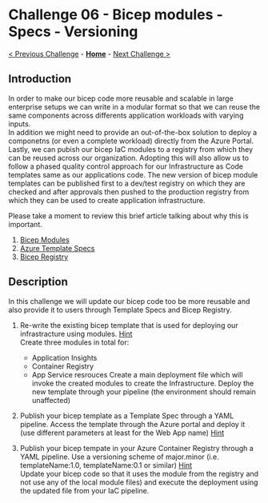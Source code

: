 # Challenge 06 - Bicep modules - Specs - Versioning

[< Previous Challenge](./Challenge-Monitoring.md) - **[Home](../README.md)** - [Next Challenge >](./Challenge-DevSecOps.md)

## Introduction

In order to make our bicep code more reusable and scalable in large enterprise setups we can write in a modular format so that we can reuse the same components across differents application workloads with varying inputs.   
In addition we might need to provide an out-of-the-box solution to deploy a componetns (or even a complete workload) directly from the Azure Portal.
Lastly, we can pubish our bicep IaC modules to a registry from which they can be reused across our organization. Adopting this will also allow us to follow a phased quality control approach for our Infrastructure as Code templates same as our applications code. The new version of bicep module templates can be published first to a dev/test registry on which they are checked and after approvals then pushed to the production registry from which they can be used to create application infrastructure.

Please take a moment to review this brief article talking about why this is important. 

1. [Bicep Modules](https://learn.microsoft.com/en-us/training/modules/create-composable-bicep-files-using-modules/2-create-use-bicep-modules?tabs=visualizer)
2. [Azure Template Specs](https://learn.microsoft.com/en-us/azure/azure-resource-manager/templates/template-specs?tabs=azure-powershell)
3. [Bicep Registry](https://learn.microsoft.com/en-us/azure/architecture/guide/azure-resource-manager/advanced-templates/enterprise-infrastructure-bicep-container-registry)

## Description

In this challenge we will update our bicep code too be more reusable and also provide it to users through Template Specs and Bicep Registry. 

1. Re-write the existing bicep template that is used for deploying our infrastracture using modules. [Hint](https://learn.microsoft.com/en-us/azure/azure-resource-manager/bicep/modules)     
  Create three modules in total for:  
      - Application Insights
      - Container Registry
      - App Service resrouces
  Create a main deployment file which will invoke the created modules to create the Infrastructure.
  Deploy the new template through your pipeline (the environment should remain unaffected)    
  
2. Publish your bicep template as a Template Spec through a YAML pipeline. Access the template through the Azure portal and deploy it (use different parameters at least for the Web App name) [Hint](https://learn.microsoft.com/en-us/azure/azure-resource-manager/templates/template-specs?tabs=azure-cli#use-tags)    

3. Publish your bicep tempate in your Azure Container Registry through a YAML pipeline. Use a versioning scheme of major.minor (i.e. templateName:1.0, templateName:0.1 or similar) [Hint](https://learn.microsoft.com/en-us/azure/azure-resource-manager/bicep/private-module-registry?tabs=azure-cli)  
   Update your bicep code so that it uses the module from the registry and not use any of the local module files) and execute the deployment using the updated file from your IaC pipeline.

